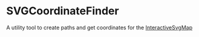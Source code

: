 # SVGCoordinateFinder

 A utility tool to create paths and get coordinates for the <a href="https://github.com/polcats/InteractiveSvgMap">InteractiveSvgMap</a>
